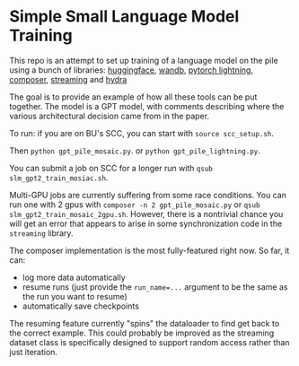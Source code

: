 # Simple Small Language Model Training

This repo is an attempt to set up training of a language model on the pile
using a bunch of libraries: [huggingface](https://huggingface.co/), [wandb](https://wandb.ai), [pytorch lightning](https://lightning.ai/docs/pytorch/latest/), [composer](https://docs.mosaicml.com/projects/composer/en/stable/index.html), [streaming](https://github.com/mosaicml/streaming) and [hydra](https://hydra.cc/)

The goal is to provide an example of how all these tools can be put together.
The model is a GPT model, with comments describing where the various architectural decision came from in the paper.

To run: if you are on BU's SCC, you can start with `source scc_setup.sh`. 

Then `python gpt_pile_mosaic.py`. or `python gpt_pile_lightning.py`.

You can submit a job on SCC for a longer run with `qsub slm_gpt2_train_mosiac.sh`.

Multi-GPU jobs are currently suffering from some race conditions.
You can run one with 2 gpus with `composer -n 2 gpt_pile_mosaic.py` or `qsub slm_gpt2_train_mosaic_2gpu.sh`.
However, there is a nontrivial chance you will get an error that appears to arise in some
synchronization code in the `streaming` library.


The composer implementation is the most fully-featured right now. So far, it can:

* log more data automatically
* resume runs (just provide the `run_name=...` argument to be the same as the run you want to resume)
* automatically save checkpoints

The resuming feature currently "spins" the dataloader to find get back to the correct example. This
could probably be improved as the streaming dataset class is specifically designed to support random access
rather than just iteration.